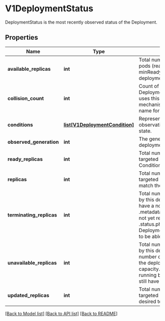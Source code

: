 # V1DeploymentStatus

DeploymentStatus is the most recently observed status of the Deployment.
## Properties
Name | Type | Description | Notes
------------ | ------------- | ------------- | -------------
**available_replicas** | **int** | Total number of available non-terminating pods (ready for at least minReadySeconds) targeted by this deployment. | [optional] 
**collision_count** | **int** | Count of hash collisions for the Deployment. The Deployment controller uses this field as a collision avoidance mechanism when it needs to create the name for the newest ReplicaSet. | [optional] 
**conditions** | [**list[V1DeploymentCondition]**](V1DeploymentCondition.md) | Represents the latest available observations of a deployment&#39;s current state. | [optional] 
**observed_generation** | **int** | The generation observed by the deployment controller. | [optional] 
**ready_replicas** | **int** | Total number of non-terminating pods targeted by this Deployment with a Ready Condition. | [optional] 
**replicas** | **int** | Total number of non-terminating pods targeted by this deployment (their labels match the selector). | [optional] 
**terminating_replicas** | **int** | Total number of terminating pods targeted by this deployment. Terminating pods have a non-null .metadata.deletionTimestamp and have not yet reached the Failed or Succeeded .status.phase.  This is an alpha field. Enable DeploymentReplicaSetTerminatingReplicas to be able to use this field. | [optional] 
**unavailable_replicas** | **int** | Total number of unavailable pods targeted by this deployment. This is the total number of pods that are still required for the deployment to have 100% available capacity. They may either be pods that are running but not yet available or pods that still have not been created. | [optional] 
**updated_replicas** | **int** | Total number of non-terminating pods targeted by this deployment that have the desired template spec. | [optional] 

[[Back to Model list]](../README.md#documentation-for-models) [[Back to API list]](../README.md#documentation-for-api-endpoints) [[Back to README]](../README.md)


